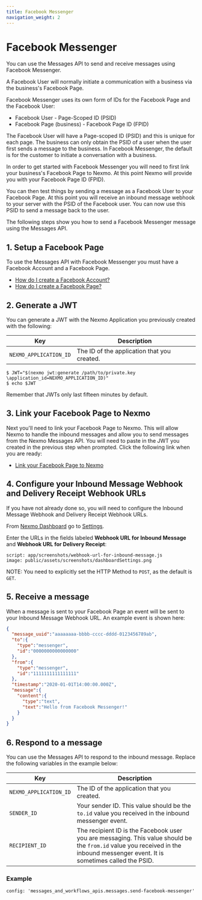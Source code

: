 ```yaml
---
title: Facebook Messenger
navigation_weight: 2
---
```


# Facebook Messenger

You can use the Messages API to send and receive messages using Facebook Messenger.

A Facebook User will normally initiate a communication with a business via the business's Facebook Page.

Facebook Messenger uses its own form of IDs for the Facebook Page and the Facebook User:

* Facebook User - Page-Scoped ID (PSID)
* Facebook Page (business) - Facebook Page ID (FPID)

The Facebook User will have a Page-scoped ID (PSID) and this is unique for each page. The business can only obtain the PSID of a user when the user first sends a message to the business. In Facebook Messenger, the default is for the customer to initiate a conversation with a business.

In order to get started with Facebook Messenger you will need to first link your business's Facebook Page to Nexmo. At this point Nexmo will provide you with your Facebook Page ID (FPID).

You can then test things by sending a message as a Facebook User to your Facebook Page. At this point you will receive an inbound message webhook to your server with the PSID of the Facebook user. You can now use this PSID to send a message back to the user.

The following steps show you how to send a Facebook Messenger message using the Messages API.

## 1. Setup a Facebook Page

To use the Messages API with Facebook Messenger you must have a Facebook Account and a Facebook Page.

* [How do I create a Facebook Account?](https://en-gb.facebook.com/help/570785306433644/?helpref=hc_fnav)
* [How do I create a Facebook Page?](https://en-gb.facebook.com/help/104002523024878?helpref=about_content)

## 2. Generate a JWT

You can generate a JWT with the Nexmo Application you previously created with the following:

Key | Description
-- | --
`NEXMO_APPLICATION_ID` | The ID of the application that you created.

 ```curl
 $ JWT="$(nexmo jwt:generate /path/to/private.key \application_id=NEXMO_APPLICATION_ID)"
 $ echo $JWT
 ```

Remember that JWTs only last fifteen minutes by default. 

## 3. Link your Facebook Page to Nexmo

Next you'll need to link your Facebook Page to Nexmo. This will allow Nexmo to handle the inbound messages and allow you to send messages from the Nexmo Messages API. You will need to paste in the JWT you created in the previous step when prompted. Click the following link when you are ready:

* [Link your Facebook Page to Nexmo](https://static.nexmo.com/messenger/)

## 4. Configure your Inbound Message Webhook and Delivery Receipt Webhook URLs

If you have not already done so, you will need to configure the Inbound Message Webhook and Delivery Receipt Webhook URLs.

From [Nexmo Dashboard](https://dashboard.nexmo.com) go to [Settings](https://dashboard.nexmo.com/settings).

Enter the URLs in the fields labeled **Webhook URL for Inbound Message** and **Webhook URL for Delivery Receipt**:

```screenshot
script: app/screenshots/webhook-url-for-inbound-message.js
image: public/assets/screenshots/dashboardSettings.png
```

NOTE: You need to explicitly set the HTTP Method to `POST`, as the default is `GET`.

## 5. Receive a message

When a message is sent to your Facebook Page an event will be sent to your Inbound Message Webhook URL. An example event is shown here:

```json
{
  "message_uuid":"aaaaaaaa-bbbb-cccc-dddd-0123456789ab",
  "to":{
    "type":"messenger",
    "id":"0000000000000000"
  },
  "from":{
    "type":"messenger",
    "id":"1111111111111111"
  },
  "timestamp":"2020-01-01T14:00:00.000Z",
  "message":{
    "content":{
      "type":"text",
      "text":"Hello from Facebook Messenger!"
    }
  }
}
```

## 6. Respond to a message

You can use the Messages API to respond to the inbound message. Replace the following variables in the example below:

Key | Description
-- | --
`NEXMO_APPLICATION_ID` | The ID of the application that you created.
`SENDER_ID` | Your sender ID. This value should be the `to.id` value you received in the inbound messenger event.
`RECIPIENT_ID` | The recipient ID is the Facebook user you are messaging. This value should be the `from.id` value you received in the inbound messenger event. It is sometimes called the PSID.

### Example

```tabbed_examples
config: 'messages_and_workflows_apis.messages.send-facebook-messenger'
```

